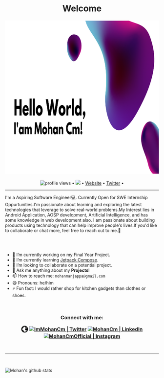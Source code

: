 <h1 align="center">
Welcome
</h1>
<h3 align="center">
<img src="https://github.com/mohancm/mohancm/blob/master/mybio.png" height="500" width="1000">
</h3>

<p align="center">
  <img src="https://gpvc.arturio.dev/mohancm" alt="profile views"> •  
  <a href="https://twitter.com/intent/follow?screen_name=ImMohanCm&tw_p=followbutton"><img src="https://img.shields.io/twitter/follow/ImMohanCm?label=%40ImMohanCm&style=social"></a>  •
  <a href="https://www.mohancm.me">Website</a> •
  <a href="https://twitter.com/intent/follow?screen_name=ImMohanCm&tw_p=followbutton">Twitter</a> •
</p>

---

I'm a Aspiring Software Engineer💻. Currently Open for SWE Internship Oppurtunities.I'm passionate about learning and exploring the latest technologies that leverage to solve real-world problems.My Interest lies in Android Application, AOSP development, Artificial Intelligence, and has some knowledge in web development also. I am passionate about building products using technology that can help improve people's lives.If you'd like to collaborate or chat more, feel free to reach out to me.💬

<br>
<br>

- 🔭 I’m currently working on my Final Year Project.
- 🌱 I’m currently learning [Jetpack Compose](https://developer.android.com/jetpack/compose).
- 👯 I’m looking to collaborate on a potential project.
- 💬 Ask me anything about my **Projects**!
- 📫 How to reach me: `mohanmanjappa@gmail.com`
- 😄 Pronouns: he/him
- ⚡ Fun fact: I would rather shop for kitchen gadgets than clothes or shoes.

<br>

<h3 align="center">
Connect with me:

[<img align="center" alt="mohancm.me | Web" width="22px" src="https://raw.githubusercontent.com/iconic/open-iconic/master/svg/globe.svg" />][website]
[<img align="center" alt="ImMohanCm | Twitter" width="22px" src="https://cdn.jsdelivr.net/npm/simple-icons@v3/icons/twitter.svg" />][twitter]
[<img align="center" alt="MohanCm | LinkedIn" width="22px" src="https://cdn.jsdelivr.net/npm/simple-icons@v3/icons/linkedin.svg" />][linkedin]
[<img align="center" alt="MohanCmOfficial | Instagram" width="22px" src="https://cdn.jsdelivr.net/npm/simple-icons@v3/icons/instagram.svg" />][instagram]

</h3>

<br>


---

<br>

![Mohan's github stats](https://github-readme-stats.vercel.app/api?username=mohancm&count_private=true&include_all_commits=true&show_icons=true)


[website]: https://www.mohancm.me
[twitter]: https://twitter.com/ImMohanCm
[instagram]: https://instagram.com/MohanCmOfficial
[linkedin]: https://linkedin.com/in/MohanCm
